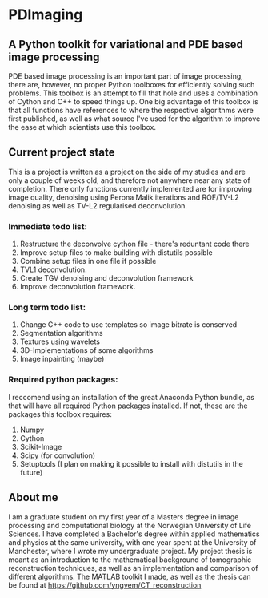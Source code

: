 # PDImaging
## A Python toolkit for variational and PDE based image processing
PDE based image processing is an important part of image processing, there are, however, no proper Python toolboxes for efficiently solving such problems. This toolbox is an attempt to fill that hole and uses a combination of Cython and C++ to speed things up. One big advantage of this toolbox is that all functions have references to where the respective algorithms were first published, as well as what source I've used for the algorithm to improve the ease at which scientists use this toolbox.

## Current project state
This is a project is written as a project on the side of my studies and are only a couple of weeks old, and therefore not anywhere near any state of completion. There only functions currently implemented are for improving image quality, denoising using Perona Malik iterations and ROF/TV-L2 denoising as well as TV-L2 regularised deconvolution.

### Immediate todo list:
1. Restructure the deconvolve cython file - there's reduntant code there
2. Improve setup files to make building with distutils possible
3. Combine setup files in one file if possible
4. TVL1 deconvolution.
5. Create TGV denoising and deconvolution framework
6. Improve deconvolution framework.

### Long term todo list:
1. Change C++ code to use templates so image bitrate is conserved
2. Segmentation algorithms
3. Textures using wavelets
4. 3D-Implementations of some algorithms
5. Image inpainting (maybe)

### Required python packages:
I reccomend using an installation of the great Anaconda Python bundle, as that will have all required Python packages installed. If not, these are the packages this toolbox requires:

1. Numpy
2. Cython
3. Scikit-Image
4. Scipy (for convolution)
5. Setuptools (I plan on making it possible to install with distutils in the future)

## About me
I am a graduate student on my first year of a Masters degree in image processing and computational biology at the Norwegian University of Life Sciences. I have completed a Bachelor's degree within applied mathematics and physics at the same university, with one year spent at the University of Manchester, where I wrote my undergraduate project. My project thesis is meant as an introduction to the mathematical background of tomographic reconstruction techniques, as well as an implementation and comparison of different algorithms. The MATLAB toolkit I made, as well as the thesis can be found at https://github.com/yngvem/CT_reconstruction 
